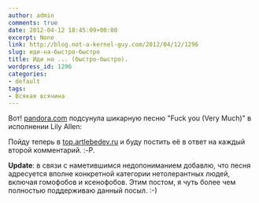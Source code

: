 ```yaml
---
author: admin
comments: true
date: 2012-04-12 18:45:09+00:00
excerpt: None
link: http://blog.not-a-kernel-guy.com/2012/04/12/1296
slug: иди-на-быстро-быстро
title: Иди на ... (быстро-быстро).
wordpress_id: 1296
categories:
- default
tags:
- Всякая всячина
---
```


Вот! [pandora.com](http://pandora.com) подсунула шикарную песню "Fuck you (Very Much)" в исполнении Lily Allen:



Пойду теперь в [top.artlebedev.ru](http://top.artlebedev.ru) и буду постить её в ответ на каждый второй комментарий. :-P.

**Update**: в связи с наметившимся недопониманием добавлю, что песня адресуется вполне конкретной категории нетолерантных людей, включая гомофобов и ксенофобов. Этим постом, я чуть более чем полностью поддерживаю данный посыл. :-)
